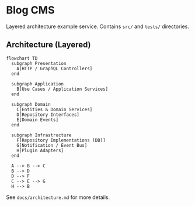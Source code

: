 # Blog CMS

Layered architecture example service. Contains `src/` and `tests/` directories.

## Architecture (Layered)

```mermaid
flowchart TD
  subgraph Presentation
    A[HTTP / GraphQL Controllers]
  end

  subgraph Application
    B[Use Cases / Application Services]
  end

  subgraph Domain
    C[Entities & Domain Services]
    D[Repository Interfaces]
    E[Domain Events]
  end

  subgraph Infrastructure
    F[Repository Implementations (DB)]
    G[Notification / Event Bus]
    H[Plugin Adapters]
  end

  A --> B --> C
  B --> D
  D --> F
  C --> E --> G
  H --> B
```

See `docs/architecture.md` for more details.